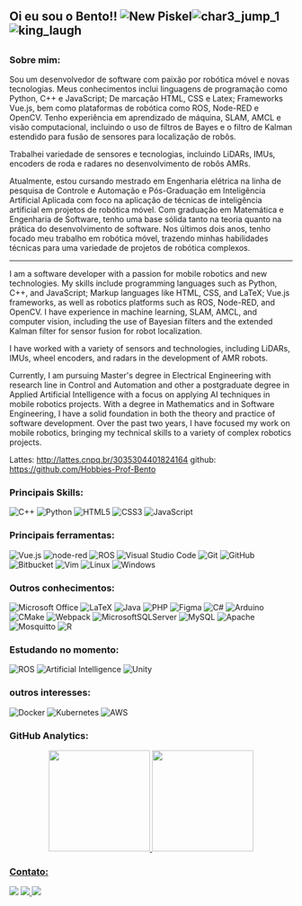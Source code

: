 ## Oi eu sou o Bento!! ![New Piskel](https://user-images.githubusercontent.com/68859813/196003894-d0377cb5-c32f-439e-98a2-bd013aa172fc.gif)![char3_jump_1](https://user-images.githubusercontent.com/68859813/216802609-33a2ba4e-1da4-498b-bfee-e021f4c7f28c.gif)![king_laugh](https://github.com/Hobbies-Prof-Bento/Hobbies-Prof-Bento/assets/68859813/3c4ef817-a1cc-4677-913e-852f9cc3f32f)


##


### Sobre mim:

Sou um desenvolvedor de software com paixão por robótica móvel e novas tecnologias. Meus conhecimentos inclui linguagens de programação como Python, C++ e JavaScript; De marcação HTML, CSS e  Latex; Frameworks Vue.js, bem como plataformas de robótica como ROS, Node-RED e OpenCV. Tenho experiência em aprendizado de máquina, SLAM, AMCL e visão computacional, incluindo o uso de filtros de Bayes e o filtro de Kalman estendido para fusão de sensores para localização de robôs.

Trabalhei variedade de sensores e tecnologias, incluindo LiDARs, IMUs, encoders de roda e radares no desenvolvimento de robôs AMRs.

Atualmente, estou cursando mestrado em Engenharia elétrica na linha de pesquisa de Controle e Automação e  Pós-Graduação em Inteligência Artificial Aplicada com foco na aplicação de técnicas de inteligência artificial em projetos de robótica móvel. Com graduação em Matemática e Engenharia de Software, tenho uma base sólida tanto na teoria quanto na prática do desenvolvimento de software. Nos últimos dois anos, tenho focado meu trabalho em robótica móvel, trazendo minhas habilidades técnicas para uma variedade de projetos de robótica complexos.

-------------------------------------------

I am a software developer with a passion for mobile robotics and new technologies. My skills include programming languages such as Python, C++, and JavaScript; Markup languages like HTML, CSS, and LaTeX; Vue.js frameworks, as well as robotics platforms such as ROS, Node-RED, and OpenCV. I have experience in machine learning, SLAM, AMCL, and computer vision, including the use of Bayesian filters and the extended Kalman filter for sensor fusion for robot localization.

I have worked with a variety of sensors and technologies, including LiDARs, IMUs, wheel encoders, and radars in the development of AMR robots.

Currently, I am pursuing Master's degree in Electrical Engineering with research line in Control and Automation and other a postgraduate degree in Applied Artificial Intelligence with a focus on applying AI techniques in mobile robotics projects. With a degree in Mathematics and in Software Engineering, I have a solid foundation in both the theory and practice of software development. Over the past two years, I have focused my work on mobile robotics, bringing my technical skills to a variety of complex robotics projects.

Lattes: http://lattes.cnpq.br/3035304401824164
github: https://github.com/Hobbies-Prof-Bento


### Principais Skills:

![C++](https://img.shields.io/badge/c++-%2300599C.svg?style=for-the-badge&logo=c%2B%2B&logoColor=white)
![Python](https://img.shields.io/badge/python-3670A0?style=for-the-badge&logo=python&logoColor=ffdd54)
![HTML5](https://img.shields.io/badge/html5-%23E34F26.svg?style=for-the-badge&logo=html5&logoColor=white)
![CSS3](https://img.shields.io/badge/css3-%231572B6.svg?style=for-the-badge&logo=css3&logoColor=white)
![JavaScript](https://img.shields.io/badge/javascript-%23323330.svg?style=for-the-badge&logo=javascript&logoColor=%23F7DF1E)

### Principais ferramentas:

![Vue.js](https://img.shields.io/badge/vuejs-%2335495e.svg?style=for-the-badge&logo=vuedotjs&logoColor=%234FC08D)
![node-red](https://img.shields.io/badge/nodered-%238F0000.svg?style=for-the-badge&logo=nodered&logoColor=white)
![ROS](https://img.shields.io/badge/ros-%2322314E.svg?style=for-the-badge&logo=ros&logoColor=white)
![Visual Studio Code](https://img.shields.io/badge/Visual%20Studio%20Code-0078d7.svg?style=for-the-badge&logo=visual-studio-code&logoColor=white)
![Git](https://img.shields.io/badge/git-%23F05033.svg?style=for-the-badge&logo=git&logoColor=white)
![GitHub](https://img.shields.io/badge/github-%23121011.svg?style=for-the-badge&logo=github&logoColor=white)
![Bitbucket](https://img.shields.io/badge/Bitbucket-0078d7.svg?style=for-the-badge&logo=bitbucket&logoColor=white)
![Vim](https://img.shields.io/badge/VIM-%2311AB00.svg?style=for-the-badge&logo=vim&logoColor=white)
![Linux](https://img.shields.io/badge/Linux-FCC624?style=for-the-badge&logo=linux&logoColor=black)
![Windows](https://img.shields.io/badge/Windows-0078D6?style=for-the-badge&logo=windows&logoColor=white)

### Outros conhecimentos:

![Microsoft Office](https://img.shields.io/badge/Microsoft_Office-D83B01?style=for-the-badge&logo=microsoft-office&logoColor=white)
	![LaTeX](https://img.shields.io/badge/latex-%23008080.svg?style=for-the-badge&logo=latex&logoColor=white)
 ![Java](https://img.shields.io/badge/java-%23ED8B00.svg?style=for-the-badge&logo=java&logoColor=white)
 ![PHP](https://img.shields.io/badge/php-%23777BB4.svg?style=for-the-badge&logo=php&logoColor=white)
 ![Figma](https://img.shields.io/badge/figma-%23F24E1E.svg?style=for-the-badge&logo=figma&logoColor=white)
 ![C#](https://img.shields.io/badge/c%23-%23239120.svg?style=for-the-badge&logo=c-sharp&logoColor=white)
 ![Arduino](https://img.shields.io/badge/-Arduino-00979D?style=for-the-badge&logo=Arduino&logoColor=white)
 ![CMake](https://img.shields.io/badge/CMake-%23008FBA.svg?style=for-the-badge&logo=cmake&logoColor=white)
 ![Webpack](https://img.shields.io/badge/webpack-%238DD6F9.svg?style=for-the-badge&logo=webpack&logoColor=black)
 ![MicrosoftSQLServer](https://img.shields.io/badge/Microsoft%20SQL%20Sever-CC2927?style=for-the-badge&logo=microsoft%20sql%20server&logoColor=white)
 ![MySQL](https://img.shields.io/badge/mysql-%2300f.svg?style=for-the-badge&logo=mysql&logoColor=white)
 ![Apache](https://img.shields.io/badge/apache-%23D42029.svg?style=for-the-badge&logo=apache&logoColor=white)
 ![Mosquitto](https://img.shields.io/badge/Eclipse%20Mosquitto-%233C5280.svg?style=for-the-badge&logo=Eclipse%20Mosquitto&logoColor=white)
 ![R](https://img.shields.io/badge/R-%23276DC3.svg?style=for-the-badge&logo=R&logoColor=white)
 

### Estudando no momento:

 ![ROS](https://img.shields.io/badge/ros-%2322314E.svg?style=for-the-badge&logo=ros&logoColor=white) 
 ![Artificial Intelligence](https://img.shields.io/badge/Artificial%20Intelligence-%2302456C.svg?style=for-the-badge&logo=Pastebin&logoColor=white)
 ![Unity](https://img.shields.io/badge/unity-%23121011.svg?style=for-the-badge&logo=unity&logoColor=white)

### outros interesses:

 ![Docker](https://img.shields.io/badge/docker-%230db7ed.svg?style=for-the-badge&logo=docker&logoColor=white)
 ![Kubernetes](https://img.shields.io/badge/kubernetes-%23326ce5.svg?style=for-the-badge&logo=kubernetes&logoColor=white)
 ![AWS](https://img.shields.io/badge/AWS-%23FF9900.svg?style=for-the-badge&logo=amazon-aws&logoColor=white)
 

### GitHub Analytics:

<div align="center">
  <a href="https://github.com/Hobbies-Prof-Bento">
  <img height="180em" src="https://github-readme-stats.vercel.app/api?username=Hobbies-Prof-Bento&show_icons=true&theme=dark&include_all_commits=true&count_private=true"/>
  <img height="180em" src="https://github-readme-stats.vercel.app/api/top-langs/?username=Hobbies-Prof-Bento&layout=compact&langs_count=7&theme=dark"/>
</div>
	
### Contato:
<a href="https://www.linkedin.com/in/clistenes-bento-28430911b/"><img src="https://img.shields.io/badge/-Clistenes_Bento-0077B5?style=for-the-badge&logo=Linkedin&logoColor=white"/></a>
<a href="https://hpbento.com.br"><img src="https://img.shields.io/badge/-hpbento.com.br-%230078D7?style=for-the-badge&logo=Microsoft-Edge&logoColor=white"/>
    </a>
<a href="https://www.instagram.com/hobbies_prof_bento/"><img src="https://img.shields.io/badge/-@hobbies_prof_bento-E4405F?style=for-the-badge&logo=Instagram&logoColor=white"/></a>
</p>

